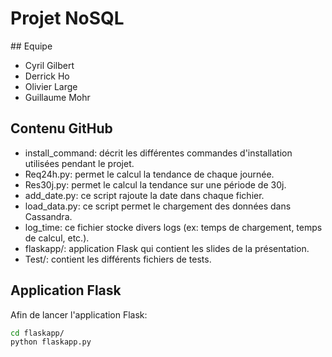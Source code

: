 # Projet NoSQL

## Equipe

* Cyril Gilbert
* Derrick Ho
* Olivier Large
* Guillaume Mohr

## Contenu GitHub

* install_command: décrit les différentes commandes d'installation utilisées pendant le projet.
* Req24h.py: permet le calcul la tendance de chaque journée.
* Res30j.py: permet le calcul la tendance sur une période de 30j.
* add_date.py: ce script rajoute la date dans chaque fichier.
* load_data.py: ce script permet le chargement des données dans Cassandra.
* log_time: ce fichier stocke divers logs (ex: temps de chargement, temps de calcul, etc.). 
* flaskapp/: application Flask qui contient les slides de la présentation.
* Test/: contient les différents fichiers de tests.

## Application Flask

Afin de lancer l'application Flask:
```bash
cd flaskapp/
python flaskapp.py
```